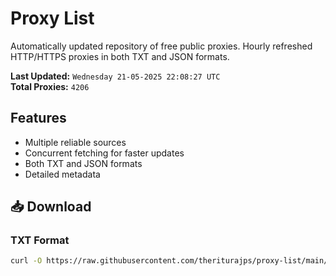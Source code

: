 # Proxy List

Automatically updated repository of free public proxies. Hourly refreshed HTTP/HTTPS proxies in both TXT and JSON formats.

**Last Updated:** `Wednesday 21-05-2025 22:08:27 UTC`  
**Total Proxies:** `4206`

## Features
- Multiple reliable sources
- Concurrent fetching for faster updates
- Both TXT and JSON formats
- Detailed metadata

## 📥 Download

### TXT Format
```bash
curl -O https://raw.githubusercontent.com/theriturajps/proxy-list/main/proxies.txt